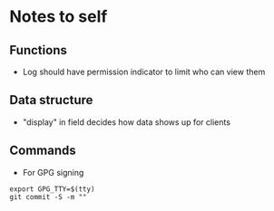 # Notes to self

## Functions

- Log should have permission indicator to limit who can view them

## Data structure

- "display" in field decides how data shows up for clients

## Commands

- For GPG signing

```
export GPG_TTY=$(tty)
git commit -S -m ""
```
